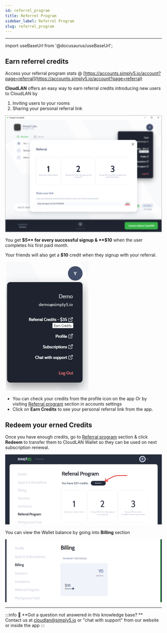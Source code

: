```yaml
---
id: referrel_program
title: Referrel Program
sidebar_label: Referrel Program
slug: referrel_program
---
```


---

import useBaseUrl from '@docusaurus/useBaseUrl';

## Earn referrel credits
Access your referral program stats @ [https://accounts.simply5.io/account?page=referral](https://accounts.simply5.io/account?page=referral)

**CloudLAN** offers an easy way to earn referral credits introducing new users to CloudLAN by

1. Inviting users to your rooms
2. Sharing your personal referral link 

![assets/images/referrel_program1.png](assets/images/referrel_program1.png)

You get **$5** for every successful signup & **$10** when the user completes his first paid month.

Your friends will also get a **$10** credit when they signup with your referral.



![referrel_program1 >](assets/images/referrel_program2.png)

- You can check your credits from the profile icon on the app Or by visiting [Referral program](https://accounts.simply5.io/account?page=referral) section in accounts settings 
- Click on **Earn Credits** to see your personal referral link from the app.

## Redeem your erned Credits
Once you have enough credits, go to  [Referral program](https://accounts.simply5.io/account?page=referral) section & click **Redeem** to transfer them to CloudLAN Wallet so they can be used on next subscription renewal.

![assets/images/referrel_program3.png](assets/images/referrel_program3.png)

You can view the Wallet balance by going into **Billing** section 

![assets/images/referrel_program4.png](assets/images/referrel_program4.png)

---
:::info
:information_desk_person: **Got a question not answered in this knowledge base? ** <br />
Contact us at [cloudlan@simply5.io](mailto:cloudlan@simply5.io) or "chat with support" from our website or inside the app
:::